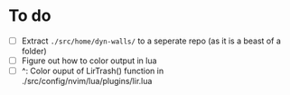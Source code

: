# To do
- [ ] Extract `./src/home/dyn-walls/` to a seperate repo (as it is a beast of a folder)
- [ ] Figure out how to color output in lua
- [ ] ^: Color ouput of LirTrash() function in ./src/config/nvim/lua/plugins/lir.lua 
